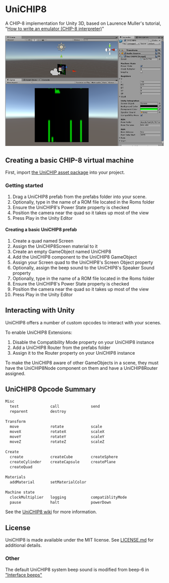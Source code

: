 # UniCHIP8

A CHIP-8 implementation for Unity 3D, based on Laurence Muller's tutorial, "[How to write an emulator (CHIP-8 interpreter)](http://www.multigesture.net/articles/how-to-write-an-emulator-chip-8-interpreter/)"

<img src="Assets/UniCHIP8/unichip8-v1.png" width="640" />

## Creating a basic CHIP-8 virtual machine

First, import [the UniCHIP asset package](PackageBuild/UniCHIP8.unitypackage) into your project.

### Getting started

1. Drag a UniCHIP8 prefab from the prefabs folder into your scene.
1. Optionally, type in the name of a ROM file located in the Roms folder
1. Ensure the UniCHIP8's Power State property is checked
1. Position the camera near the quad so it takes up most of the view
1. Press Play in the Unity Editor

#### Creating a basic UniCHIP8 prefab

1. Create a quad named Screen
1. Assign the UniCHIP8Screen material to it
1. Create an empty GameObject named UniCHIP8
1. Add the UniCHIP8 component to the UniCHIP8 GameObject
1. Assign your Screen quad to the UniCHIP8's Screen Object property
1. Optionally, assign the beep sound to the UniCHIP8's Speaker Sound property
1. Optionally, type in the name of a ROM file located in the Roms folder
1. Ensure the UniCHIP8's Power State property is checked
1. Position the camera near the quad so it takes up most of the view
1. Press Play in the Unity Editor

## Interacting with Unity

UniCHIP8 offers a number of custom opcodes to interact with your scenes.

To enable UniCHIP8 Extensions:

1. Disable the Compatibility Mode property on your UniCHIP8 instance
1. Add a UniCHIP8 Router from the prefabs folder
1. Assign it to the Router property on your UniCHIP8 instance

To make the UniCHIP8 aware of other GameObjects in a scene, they must have the UniCHIP8Node component on them and have a UniCHIP8Router assigned.

## UniCHIP8 Opcode Summary

    Misc
      test              call              send
      reparent          destroy

    Transform
      move              rotate            scale
      moveX             rotateX           scaleX
      moveY             rotateY           scaleY
      moveZ             rotateZ           scaleZ

    Create
      create            createCube        createSphere
      createCylinder    createCapsule     createPlane
      createQuad

    Materials
      addMaterial       setMaterialColor

    Machine state
      clockMultiplier   logging           compatiblityMode
      pause             halt              powerDown


See the [UniCHIP8 wiki](https://github.com/psema4/unichip8/wiki) for more information.
   
## License

UniCHIP8 is made available under the MIT license. See [LICENSE.md](LICENSE.md) for additional details.
  
### Other

The default UniCHIP8 system beep sound is modified from beep-6 in ["Interface beeps"](https://opengameart.org/content/interface-beeps)
